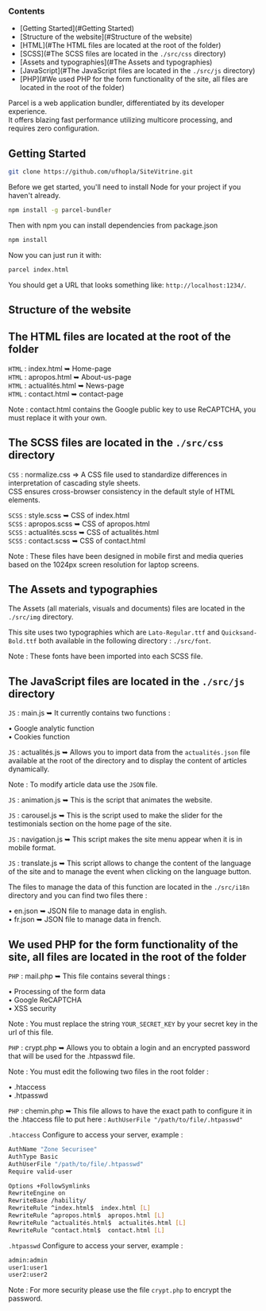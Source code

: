 ### Contents

- [Getting Started](#Getting Started)
- [Structure of the website](#Structure of the website)
- [HTML](#The HTML files are located at the root of the folder)
- [SCSS](#The SCSS files are located in the `./src/css` directory)
- [Assets and typographies](#The Assets and typographies)
- [JavaScript](#The JavaScript files are located in the `./src/js` directory)
- [PHP](#We used PHP for the form functionality of the site, all files are located in the root of the folder)


Parcel is a web application bundler, differentiated by its developer experience.<br />
It offers blazing fast performance utilizing multicore processing, and requires zero configuration.

## Getting Started

```sh
git clone https://github.com/ufhopla/SiteVitrine.git
```

Before we get started, you'll need to install Node for your project if you haven't already.

```sh
npm install -g parcel-bundler
```

Then with npm you can install dependencies from package.json

```sh
npm install
```

Now you can just run it with:

```sh
parcel index.html
```

You should get a URL that looks something like: `http://localhost:1234/`.</br>

## Structure of the website</br>

## The HTML files are located at the root of the folder</br>

`HTML` : index.html ➥ Home-page</br>
`HTML` : apropos.html ➥ About-us-page</br>
`HTML` : actualités.html ➥ News-page</br>
`HTML` : contact.html ➥ contact-page</br>

Note : contact.html contains the Google public key to use ReCAPTCHA, you must replace it with your own.</br>

## The SCSS files are located in the `./src/css` directory</br>

`CSS` : normalize.css => A CSS file used to standardize differences in interpretation of cascading style sheets.</br>
        CSS ensures cross-browser consistency in the default style of HTML elements.</br>

`SCSS` : style.scss ➥ CSS of index.html</br>
`SCSS` : apropos.scss ➥ CSS of apropos.html</br>
`SCSS` : actualités.scss ➥ CSS of actualités.html</br>
`SCSS` : contact.scss ➥ CSS of contact.html</br>

Note : These files have been designed in mobile first and media queries based on the 1024px screen resolution for laptop screens.</br>

## The Assets and typographies<br>

The Assets (all materials, visuals and documents) files are located in the `./src/img` directory.</br>

This site uses two typographies which are `Lato-Regular.ttf` and `Quicksand-Bold.ttf` both available in the following directory : `./src/font`.</br>

Note : These fonts have been imported into each SCSS file.</br>

## The JavaScript files are located in the `./src/js` directory</br>

`JS` : main.js ➥ It currently contains two functions :</br>

• Google analytic function</br>
• Cookies function</br>

`JS` : actualités.js ➥ Allows you to import data from the `actualités.json` file available at the root of the directory and to display the content of articles dynamically.</br>

Note : To modify article data use the `JSON` file.</br>

`JS` : animation.js ➥ This is the script that animates the website.</br>

`JS` : carousel.js ➥ This is the script used to make the slider for the testimonials section on the home page of the site.</br>

`JS` : navigation.js ➥ This script makes the site menu appear when it is in mobile format.</br>

`JS` : translate.js ➥ This script allows to change the content of the language of the site and to manage the event when clicking on the language button.</br>

The files to manage the data of this function are located in the `./src/i18n` directory and you can find two files there :</br>

• en.json ➥ JSON file to manage data in english.</br>
• fr.json ➥ JSON file to manage data in french.</br>

## We used PHP for the form functionality of the site, all files are located in the root of the folder</br>

`PHP` : mail.php ➥ This file contains several things :</br>

• Processing of the form data</br>
• Google ReCAPTCHA</br>
• XSS security</br>

Note : You must replace the string `YOUR_SECRET_KEY` by your secret key in the url of this file.</br>

`PHP` : crypt.php ➥ Allows you to obtain a login and an encrypted password that will be used for the .htpasswd file.</br>

Note : You must edit the following two files in the root folder :</br>

• .htaccess</br>
• .htpasswd</br>

`PHP` : chemin.php ➥ This file allows to have the exact path to configure it in the .htaccess file to put here : `AuthUserFile "/path/to/file/.htpasswd"`</br>

`.htaccess` Configure to access your server, example :

```sh
AuthName "Zone Securisee"
AuthType Basic
AuthUserFile "/path/to/file/.htpasswd"
Require valid-user

Options +FollowSymlinks
RewriteEngine on
RewriteBase /hability/
RewriteRule ^index.html$  index.html [L]
RewriteRule ^apropos.html$  apropos.html [L]
RewriteRule ^actualités.html$  actualités.html [L]
RewriteRule ^contact.html$  contact.html [L]
```
`.htpasswd` Configure to access your server, example :<br>

```sh
admin:admin
user1:user1
user2:user2
```

Note : For more security please use the file `crypt.php` to encrypt the password.
